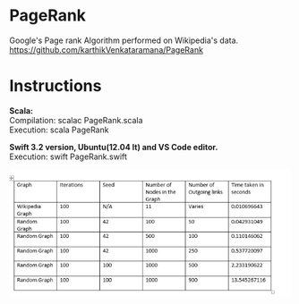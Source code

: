 # PageRank
Google's Page rank Algorithm performed on Wikipedia's data. <br/>
https://github.com/karthikVenkataramana/PageRank <br/>

# Instructions
**Scala:** <br/>
Compilation: scalac PageRank.scala <br/>
Execution: scala PageRank<br/>

**Swift 3.2 version, Ubuntu(12.04 lt) and VS Code editor.** <br/>
Execution: swift PageRank.swift <br/>

![Results](https://github.com/karthikVenkataramana/PageRank/blob/master/1.PNG) <br/>
